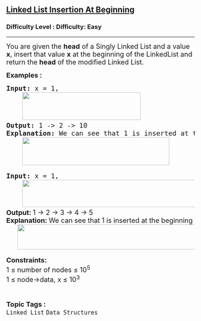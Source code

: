 <h2><a href="https://www.geeksforgeeks.org/problems/linked-list-insertion-at-beginning/1">Linked List Insertion At Beginning</a></h2><h3>Difficulty Level : Difficulty: Easy</h3><hr><div class="problems_problem_content__Xm_eO"><p><span style="font-size: 18px;">You are given the <strong>head</strong> of a Singly Linked List and a value <strong>x</strong>, insert that value <strong>x</strong> at the beginning of the LinkedList and return the <strong>head</strong> of the modified Linked List.</span></p>
<p><span style="font-size: 18px;"><strong>Examples :</strong></span></p>
<pre><span style="font-size: 18px;"><strong>Input: </strong>x = 1,<br> &nbsp;  <img src="https://media.geeksforgeeks.org/img-practice/prod/addEditProblem/869719/Web/Other/blobid0_1755941514.webp" width="316" height="74">
<strong>Output: </strong>1 -&gt; 2 -&gt; 10<strong>
Explanation: </strong>We can see that 1 is inserted at the beginning of the linked list<strong style="font-family: -apple-system, BlinkMacSystemFont, 'Segoe UI', Roboto, Oxygen, Ubuntu, Cantarell, 'Open Sans', 'Helvetica Neue', sans-serif;">.</strong><strong><br></strong><strong> &nbsp;  <img src="https://media.geeksforgeeks.org/img-practice/prod/addEditProblem/869719/Web/Other/blobid1_1755941529.webp" width="393" height="75"></strong></span></pre>
<pre><span style="font-size: 18px;"><strong>Input:</strong> x = 1,<br> &nbsp;  <img src="https://media.geeksforgeeks.org/img-practice/prod/addEditProblem/869719/Web/Other/blobid2_1755941542.webp" width="465" height="73"><br><strong style="font-family: -apple-system, BlinkMacSystemFont, 'Segoe UI', Roboto, Oxygen, Ubuntu, Cantarell, 'Open Sans', 'Helvetica Neue', sans-serif;">Output: </strong><span style="font-family: -apple-system, BlinkMacSystemFont, 'Segoe UI', Roboto, Oxygen, Ubuntu, Cantarell, 'Open Sans', 'Helvetica Neue', sans-serif;">1 -&gt; 2 -&gt; 3 -&gt; 4 -&gt; 5<br></span><strong style="font-family: -apple-system, BlinkMacSystemFont, 'Segoe UI', Roboto, Oxygen, Ubuntu, Cantarell, 'Open Sans', 'Helvetica Neue', sans-serif;">Explanation: </strong><span style="font-family: -apple-system, BlinkMacSystemFont, 'Segoe UI', Roboto, Oxygen, Ubuntu, Cantarell, 'Open Sans', 'Helvetica Neue', sans-serif;">We can see that 1 is inserted at the beginning of the linked list.</span><strong style="font-family: -apple-system, BlinkMacSystemFont, 'Segoe UI', Roboto, Oxygen, Ubuntu, Cantarell, 'Open Sans', 'Helvetica Neue', sans-serif;"><br> &nbsp; &nbsp; &nbsp; <img src="https://media.geeksforgeeks.org/img-practice/prod/addEditProblem/869719/Web/Other/blobid3_1755941556.webp" width="537" height="67"></strong></span></pre>
<p><span style="font-size: 18px;"><strong>Constraints:</strong><br>1 ≤ number of nodes ≤ 10<sup>5<br></sup>1 ≤ node-&gt;data, x ≤ 10<sup>3</sup><sup><br></sup></span></p></div><br><p><span style=font-size:18px><strong>Topic Tags : </strong><br><code>Linked List</code>&nbsp;<code>Data Structures</code>&nbsp;